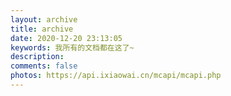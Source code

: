 ```yaml
---
layout: archive
title: archive
date: 2020-12-20 23:13:05
keywords: 我所有的文档都在这了~
description: 
comments: false
photos: https://api.ixiaowai.cn/mcapi/mcapi.php
---
```

